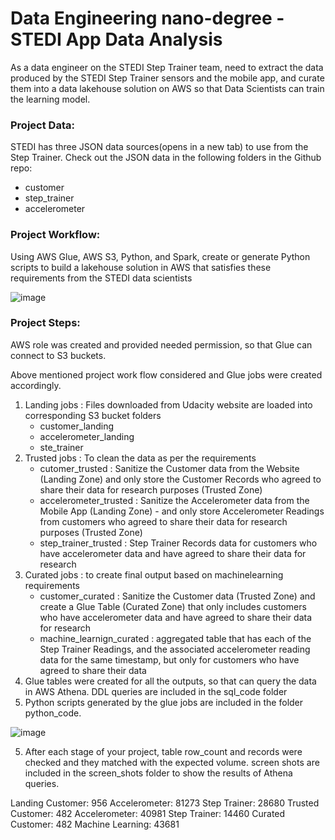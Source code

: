 # Data Engineering nano-degree - STEDI App Data Analysis

As a data engineer on the STEDI Step Trainer team,  need to extract the data produced by the STEDI Step Trainer sensors and the mobile app, and curate them into a data lakehouse solution on AWS so that Data Scientists can train the learning model.



### Project Data:
STEDI has three JSON data sources(opens in a new tab) to use from the Step Trainer. Check out the JSON data in the following folders in the Github repo:

- customer
- step_trainer
- accelerometer


### Project Workflow:

Using AWS Glue, AWS S3, Python, and Spark, create or generate Python scripts to build a lakehouse solution in AWS that satisfies these requirements from the STEDI data scientists

![image](https://github.com/user-attachments/assets/47e2ab38-13b6-4413-a107-a76dfd42c975)



### Project Steps:
AWS role was created and provided needed permission,  so that Glue can connect to S3 buckets.

Above mentioned project work flow considered and Glue jobs were created accordingly.
1. Landing jobs : Files downloaded from Udacity website are loaded into corresponding S3 bucket folders
   - customer_landing
   - accelerometer_landing
   - ste_trainer
2. Trusted jobs :  To clean the data as per the requirements
   - cutomer_trusted  :  Sanitize the Customer data from the Website (Landing Zone) and only store the Customer Records who agreed to share their data for research purposes (Trusted Zone)
   - accelerometer_trusted  : Sanitize the Accelerometer data from the Mobile App (Landing Zone) - and only store Accelerometer Readings from customers who agreed to share their data for research purposes (Trusted Zone)
   - step_trainer_trusted :  Step Trainer Records data for customers who have accelerometer data and have agreed to share their data for research
3. Curated jobs :  to create final output based on machinelearning requirements
   - customer_curated :  Sanitize the Customer data (Trusted Zone) and create a Glue Table (Curated Zone) that only includes customers who have accelerometer data and have agreed to share their data for research
   - machine_learnign_curated :  aggregated table that has each of the Step Trainer Readings, and the associated accelerometer reading data for the same timestamp, but only for customers who have agreed to share their data
4. Glue tables were created for all the outputs,  so that can query the data in AWS Athena. DDL queries are included in the sql_code folder
5. Python scripts generated by the glue jobs are included in the folder python_code.

![image](https://github.com/user-attachments/assets/ed0960b3-db3e-4460-9a06-84bfacb40ce3)

5. After each stage of your project, table row_count and records were checked and they matched with the expected volume.  screen shots are included in the screen_shots folder to show the results of Athena queries.
  
Landing
   Customer: 956
   Accelerometer: 81273
   Step Trainer: 28680
Trusted
   Customer: 482
   Accelerometer: 40981
   Step Trainer: 14460
Curated
   Customer: 482
   Machine Learning: 43681







